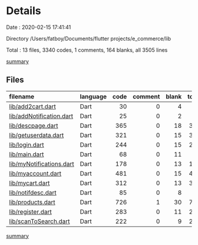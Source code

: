 # Details

Date : 2020-02-15 17:41:41

Directory /Users/fatboy/Documents/flutter projects/e_commerce/lib

Total : 13 files,  3340 codes, 1 comments, 164 blanks, all 3505 lines

[summary](results.md)

## Files
| filename | language | code | comment | blank | total |
| :--- | :--- | ---: | ---: | ---: | ---: |
| [lib/add2cart.dart](/lib/add2cart.dart) | Dart | 30 | 0 | 4 | 34 |
| [lib/addNotification.dart](/lib/addNotification.dart) | Dart | 25 | 0 | 2 | 27 |
| [lib/descpage.dart](/lib/descpage.dart) | Dart | 365 | 0 | 18 | 383 |
| [lib/getuserdata.dart](/lib/getuserdata.dart) | Dart | 321 | 0 | 15 | 336 |
| [lib/login.dart](/lib/login.dart) | Dart | 244 | 0 | 15 | 259 |
| [lib/main.dart](/lib/main.dart) | Dart | 68 | 0 | 11 | 79 |
| [lib/myNotifications.dart](/lib/myNotifications.dart) | Dart | 178 | 0 | 13 | 191 |
| [lib/myaccount.dart](/lib/myaccount.dart) | Dart | 481 | 0 | 15 | 496 |
| [lib/mycart.dart](/lib/mycart.dart) | Dart | 312 | 0 | 13 | 325 |
| [lib/notifdesc.dart](/lib/notifdesc.dart) | Dart | 85 | 0 | 8 | 93 |
| [lib/products.dart](/lib/products.dart) | Dart | 726 | 1 | 30 | 757 |
| [lib/register.dart](/lib/register.dart) | Dart | 283 | 0 | 11 | 294 |
| [lib/scanToSearch.dart](/lib/scanToSearch.dart) | Dart | 222 | 0 | 9 | 231 |

[summary](results.md)